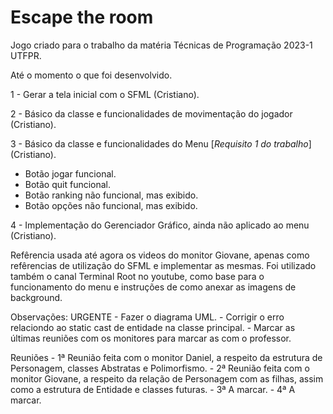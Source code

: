 # Escape the room
Jogo criado para o trabalho da matéria Técnicas de Programação 2023-1 UTFPR.

Até o momento o que foi desenvolvido.

1 - Gerar a tela inicial com o SFML (Cristiano).

2 - Básico da classe e funcionalidades de movimentação do jogador (Cristiano).

3 - Básico da classe e funcionalidades do Menu [*Requisito 1 do trabalho*] (Cristiano).
  - Botão jogar funcional.
  - Botão quit funcional.
  - Botão ranking não funcional, mas exibido.
  - Botão opções não funcional, mas exibido.
  
4 - Implementação do Gerenciador Gráfico, ainda não aplicado ao menu (Cristiano).

Refêrencia usada até agora os videos do monitor Giovane, apenas como refêrencias de utilização do SFML e implementar as mesmas.
Foi utilizado também o canal Terminal Root no youtube, como base para o funcionamento do menu e instruções de como anexar as imagens de background.

Observações:
  URGENTE - Fazer o diagrama UML.
          - Corrigir o erro relaciondo ao static cast de entidade na classe principal.
          - Marcar as últimas reuniões com os monitores para marcar as com o professor.
          
  Reuniões - 1ª Reunião feita com o monitor Daniel, a respeito da estrutura de Personagem, classes Abstratas e Polimorfismo.
           - 2ª Reunião feita com o monitor Giovane, a respeito da relação de Personagem com as filhas, assim como a estrutura de Entidade e classes futuras.
           - 3ª A marcar. 
           - 4ª A marcar.
